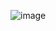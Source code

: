 ![image](https://github.com/samyukthavenugopal/AWS-Projects/assets/71750386/fe641996-5b4e-4018-a08a-b39bbd63d505)
